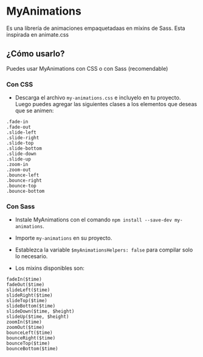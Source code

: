 # MyAnimations

Es una librería de animaciones empaquetadaas en mixins de Sass. Esta inspirada en animate.css

## ¿Cómo usarlo?

Puedes usar MyAnimations con CSS o con Sass (recomendable)

### Con CSS

- Descarga el archivo `my-animations.css` e incluyelo en tu proyecto. Luego puedes agregar las siguientes clases a los elementos que deseas que se animen:

```
.fade-in
.fade-out
.slide-left
.slide-right
.slide-top
.slide-bottom
.slide-down
.slide-up
.zoom-in
.zoom-out
.bounce-left
.bounce-right
.bounce-top
.bounce-bottom
```

### Con Sass

- Instale MyAnimations con el comando `npm install --save-dev my-animations`.
- Importe `my-animations` en su proyecto.
- Establezca la variable `$myAnimationsHelpers: false` para compilar solo lo necesario.

- Los mixins disponibles son:

```
fadeIn($time)
fadeOut($time)
slideLeft($time)
slideRight($time)
slideTop($time)
slideBottom($time)
slideDown($time, $height)
slideUp($time, $height)
zoomIn($time)
zoomOut($time)
bounceLeft($time)
bounceRight($time)
bounceTop($time)
bounceBottom($time)
```
